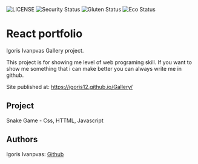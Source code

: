 ![LICENSE](https://img.shields.io/badge/license-MIT-blue.svg?style=flat-square)
![Security Status](https://img.shields.io/security-headers?label=Security&url=https%3A%2F%2Fgithub.com&style=flat-square)
![Gluten Status](https://img.shields.io/badge/Gluten-Free-green.svg)
![Eco Status](https://img.shields.io/badge/ECO-Friendly-green.svg)

# React portfolio

Igoris Ivanpvas Gallery project.

This project is for showing me level of web programing skill. If you want to show me something that i
can make better you can always write me in github.

Site published at: https://igoris12.github.io/Gallery/

## Project

Snake Game - Css, HTTML, Javascript

## Authors

Igoris Ivanpvas: [Github](https://github.com/igoris12)
